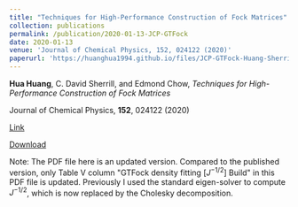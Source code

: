 ```yaml
---
title: "Techniques for High-Performance Construction of Fock Matrices"
collection: publications
permalink: /publication/2020-01-13-JCP-GTFock
date: 2020-01-13
venue: 'Journal of Chemical Physics, 152, 024122 (2020)'
paperurl: 'https://huanghua1994.github.io/files/JCP-GTFock-Huang-Sherrill-Chow.pdf'
---
```

**Hua Huang**, C. David Sherrill, and Edmond Chow, *Techniques for High-Performance Construction of Fock Matrices*

Journal of Chemical Physics, **152**, 024122 (2020)

[Link](https://doi.org/10.1063/1.5129452)

[Download](https://huanghua1994.github.io/files/JCP-GTFock-Huang-Sherrill-Chow.pdf)

Note: The PDF file here is an updated version. Compared to the published version, only Table V  column "GTFock density fitting $[J^{-1/2}]$ Build" in this PDF file is updated. Previously I used the standard eigen-solver to compute $J^{-1/2}$, which is now replaced by the Cholesky decomposition. 

